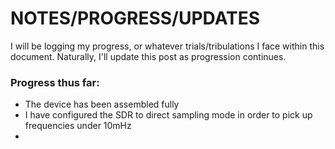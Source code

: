 # NOTES/PROGRESS/UPDATES
I will be logging my progress, or whatever trials/tribulations I face within this document.
Naturally, I'll update this post as progression continues.
### Progress thus far:
- The device has been assembled fully
- I have configured the SDR to direct sampling mode in order to pick up frequencies under 10mHz
- 
